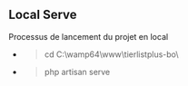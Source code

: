 ## Local Serve

Processus de lancement du projet en local

- > cd C:\wamp64\www\tierlistplus-bo\
- > php artisan serve
